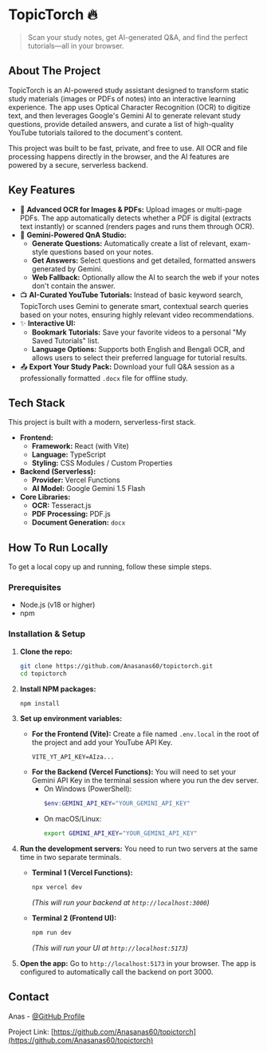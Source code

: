 # TopicTorch 🔥

> Scan your study notes, get AI-generated Q&A, and find the perfect tutorials—all in your browser.
## About The Project

TopicTorch is an AI-powered study assistant designed to transform static study materials (images or PDFs of notes) into an interactive learning experience. The app uses Optical Character Recognition (OCR) to digitize text, and then leverages Google's Gemini AI to generate relevant study questions, provide detailed answers, and curate a list of high-quality YouTube tutorials tailored to the document's content.

This project was built to be fast, private, and free to use. All OCR and file processing happens directly in the browser, and the AI features are powered by a secure, serverless backend.

## Key Features

*   📄 **Advanced OCR for Images & PDFs:** Upload images or multi-page PDFs. The app automatically detects whether a PDF is digital (extracts text instantly) or scanned (renders pages and runs them through OCR).
*   🤖 **Gemini-Powered QnA Studio:**
    *   **Generate Questions:** Automatically create a list of relevant, exam-style questions based on your notes.
    *   **Get Answers:** Select questions and get detailed, formatted answers generated by Gemini.
    *   **Web Fallback:** Optionally allow the AI to search the web if your notes don't contain the answer.
*   📺 **AI-Curated YouTube Tutorials:** Instead of basic keyword search, TopicTorch uses Gemini to generate smart, contextual search queries based on your notes, ensuring highly relevant video recommendations.
*   ✨ **Interactive UI:**
    *   **Bookmark Tutorials:** Save your favorite videos to a personal "My Saved Tutorials" list.
    *   **Language Options:** Supports both English and Bengali OCR, and allows users to select their preferred language for tutorial results.
*   📤 **Export Your Study Pack:** Download your full Q&A session as a professionally formatted `.docx` file for offline study.

## Tech Stack

This project is built with a modern, serverless-first stack.

*   **Frontend:**
    *   **Framework:** React (with Vite)
    *   **Language:** TypeScript
    *   **Styling:** CSS Modules / Custom Properties
*   **Backend (Serverless):**
    *   **Provider:** Vercel Functions
    *   **AI Model:** Google Gemini 1.5 Flash
*   **Core Libraries:**
    *   **OCR:** Tesseract.js
    *   **PDF Processing:** PDF.js
    *   **Document Generation:** `docx`

## How To Run Locally

To get a local copy up and running, follow these simple steps.

### Prerequisites

*   Node.js (v18 or higher)
*   npm

### Installation & Setup

1.  **Clone the repo:**
    ```bash
    git clone https://github.com/Anasanas60/topictorch.git
    cd topictorch
    ```

2.  **Install NPM packages:**
    ```bash
    npm install
    ```

3.  **Set up environment variables:**
    *   **For the Frontend (Vite):** Create a file named `.env.local` in the root of the project and add your YouTube API Key.
        ```
        VITE_YT_API_KEY=AIza...
        ```
    *   **For the Backend (Vercel Functions):** You will need to set your Gemini API Key in the terminal session where you run the dev server.
        *   On Windows (PowerShell):
            ```powershell
            $env:GEMINI_API_KEY="YOUR_GEMINI_API_KEY"
            ```
        *   On macOS/Linux:
            ```bash
            export GEMINI_API_KEY="YOUR_GEMINI_API_KEY"
            ```

4.  **Run the development servers:**
    You need to run two servers at the same time in two separate terminals.
    *   **Terminal 1 (Vercel Functions):**
        ```bash
        npx vercel dev
        ```
        *(This will run your backend at `http://localhost:3000`)*

    *   **Terminal 2 (Frontend UI):**
        ```bash
        npm run dev
        ```
        *(This will run your UI at `http://localhost:5173`)*

5.  **Open the app:** Go to `http://localhost:5173` in your browser. The app is configured to automatically call the backend on port 3000.

## Contact

Anas - [@GitHub Profile](https://github.com/Anasanas60)

Project Link: [https://github.com/Anasanas60/topictorch](https://github.com/Anasanas60/topictorch)
